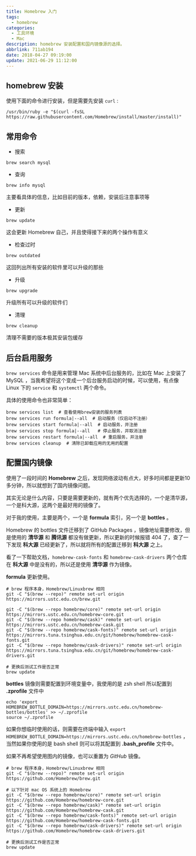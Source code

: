 ```yaml
---
title: Homebrew 入门
tags:
  - homebrew
categories:
  - 工具环境
  - Mac
description: homebrew 安装配置和国内镜像源的选择。
abbrlink: 711ab194
date: 2018-04-27 09:19:00
update: 2021-06-29 11:12:00
---
```


## homebrew 安装 

使用下面的命令进行安装，但是需要先安装 `curl` :

```shell
/usr/bin/ruby -e "$(curl -fsSL https://raw.githubusercontent.com/Homebrew/install/master/install)"
```

## 常用命令 

-   搜索

```shell
brew search mysql
```

-   查询

```shell
brew info mysql
```

主要看具体的信息，比如目前的版本，依赖，安装后注意事项等

-   更新

```shell
brew update
```

这会更新 Homebrew 自己，并且使得接下来的两个操作有意义

-   检查过时

```shell
brew outdated
```

这回列出所有安装的软件里可以升级的那些

-   升级

```shell
brew upgrade
```

升级所有可以升级的软件们

-   清理

```shell
brew cleanup
```

清理不需要的版本极其安装包缓存

## 后台启用服务

`brew services` 命令是用来管理 Mac 系统中后台服务的，比如在 Mac 上安装了 MySQL ，当我希望将这个变成一个后台服务启动的时候，可以使用，有点像 Linux 下的 `service` 和 `systemctl` 两个命令。

具体的使用命令也非常简单：

```shell
brew services list  # 查看使用brew安装的服务列表
brew services run formula|--all  # 启动服务（仅启动不注册）
brew services start formula|--all  # 启动服务，并注册
brew services stop formula|--all   # 停止服务，并取消注册
brew services restart formula|--all  # 重启服务，并注册
brew services cleanup  # 清除已卸载应用的无用的配置
```

## 配置国内镜像 

使用了一段时间的 **Homebrew** 之后，发现网络波动有点大，好多时间都是更新10多分钟，所以就想到了国内镜像问题。

其实无论是什么内容，只要是需要更新的，就有两个优先选择的，一个是清华源，一个是科大源，这两个是最好用的镜像了。

对于我的使用，主要是两个，一个是 **formula** 索引，另一个是 **bottles** 。

Homebrew 的 bottles 文件迁移到了 GitHub Packages ，镜像地址需要修改，但是使用的 **清华源** 和 **腾讯源** 都没有做更新，所以更新的时候报错 404 了，查了一下发现 **科大源** 已经更新了，所以就将所有的配置迁移到 **科大源** 之上。

看了一下帮助文档，`homebrew-cask-fonts` 和 `homebrew-cask-drivers` 两个仓库在 **科大源** 中是没有的，所以还是使用 **清华源** 作为镜像。

**formula** 更新使用。

```shell
# brew 程序本身，Homebrew/Linuxbrew 相同
git -C "$(brew --repo)" remote set-url origin https://mirrors.ustc.edu.cn/brew.git

git -C "$(brew --repo homebrew/core)" remote set-url origin https://mirrors.ustc.edu.cn/homebrew-core.git
git -C "$(brew --repo homebrew/cask)" remote set-url origin https://mirrors.ustc.edu.cn/homebrew-cask.git
git -C "$(brew --repo homebrew/cask-fonts)" remote set-url origin https://mirrors.tuna.tsinghua.edu.cn/git/homebrew/homebrew-cask-fonts.git
git -C "$(brew --repo homebrew/cask-drivers)" remote set-url origin https://mirrors.tuna.tsinghua.edu.cn/git/homebrew/homebrew-cask-drivers.git

# 更换后测试工作是否正常
brew update
```

**bottles** 镜像则需要配置到环境变量中，我使用的是 zsh shell 所以配置到 **.zprofile** 文件中

```shell
echo 'export HOMEBREW_BOTTLE_DOMAIN=https://mirrors.ustc.edu.cn/homebrew-bottles/bottles' >> ~/.zprofile 
source ~/.zprofile 
```

如果你想临时使用的话，则需要在终端中输入 `export HOMEBREW_BOTTLE_DOMAIN=https://mirrors.ustc.edu.cn/homebrew-bottles` ，当然如果你使用的是 bash shell 则可以将其配置到 **.bash_profile** 文件中。

如果不再希望使用图内的镜像，也可以重置为 *GitHub* 镜像。

```shell
# brew 程序本身，Homebrew/Linuxbrew 相同
git -C "$(brew --repo)" remote set-url origin https://github.com/Homebrew/brew.git

# 以下针对 mac OS 系统上的 Homebrew
git -C "$(brew --repo homebrew/core)" remote set-url origin https://github.com/Homebrew/homebrew-core.git
git -C "$(brew --repo homebrew/cask)" remote set-url origin https://github.com/Homebrew/homebrew-cask.git
git -C "$(brew --repo homebrew/cask-fonts)" remote set-url origin https://github.com/Homebrew/homebrew-cask-fonts.git
git -C "$(brew --repo homebrew/cask-drivers)" remote set-url origin https://github.com/Homebrew/homebrew-cask-drivers.git

# 更换后测试工作是否正常
brew update
```
